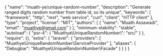 {
    "name": "muath-ye/unique-random-number",
    "description": "Generate ranged digits random number from table id, so its unique",
    "keywords": [
        "framework",
        "http",
        "rest",
        "web service",
        "curl",
        "client",
        "HTTP client"
    ],
    "type": "project",
    "license": "MIT",
    "authors": [
        {
            "name": "Muath Assawadi",
            "email": "muathye@gmail.com"
        }
    ],
    "minimum-stability": "stable",
    "autoload": {
        "psr-4": {
            "Muathye\\UniqueRandomNumber\\": "src/"
        }
    },
    "require": {},
    "extra": {
        "laravel": {
            "providers": [
                "Muathye\\UniqueRandomNumber\\ServiceProvider"
            ],
            "aliases": {
                "Debugbar": "Muathye\\UniqueRandomNumber\\Facade"
            }
        }
    }
}
